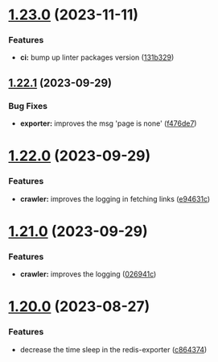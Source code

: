 # [1.23.0](https://github.com/ghorbani-mohammad/Crawler-Framework/compare/v1.22.1...v1.23.0) (2023-11-11)


### Features

* **ci:** bump up linter packages version ([131b329](https://github.com/ghorbani-mohammad/Crawler-Framework/commit/131b3292a4c8694ce23fd070d88c769dfe6054bb))



## [1.22.1](https://github.com/ghorbani-mohammad/Crawler-Framework/compare/v1.22.0...v1.22.1) (2023-09-29)


### Bug Fixes

* **exporter:** improves the msg 'page is none' ([f476de7](https://github.com/ghorbani-mohammad/Crawler-Framework/commit/f476de7033270901a10381dafd559de755084aff))



# [1.22.0](https://github.com/ghorbani-mohammad/Crawler-Framework/compare/v1.21.0...v1.22.0) (2023-09-29)


### Features

* **crawler:** improves the logging in fetching links ([e94631c](https://github.com/ghorbani-mohammad/Crawler-Framework/commit/e94631c257af0095a1d1f39e2ab538bf92e021e0))



# [1.21.0](https://github.com/ghorbani-mohammad/Crawler-Framework/compare/v1.20.0...v1.21.0) (2023-09-29)


### Features

* **crawler:** improves the logging ([026941c](https://github.com/ghorbani-mohammad/Crawler-Framework/commit/026941c78024b9061f332c300b3a7a430fc94f4f))



# [1.20.0](https://github.com/ghorbani-mohammad/Crawler-Framework/compare/v1.19.0...v1.20.0) (2023-08-27)


### Features

* decrease the time sleep in the redis-exporter ([c864374](https://github.com/ghorbani-mohammad/Crawler-Framework/commit/c86437497b41a3ed1bb56cddcdba4db958582ed0))



